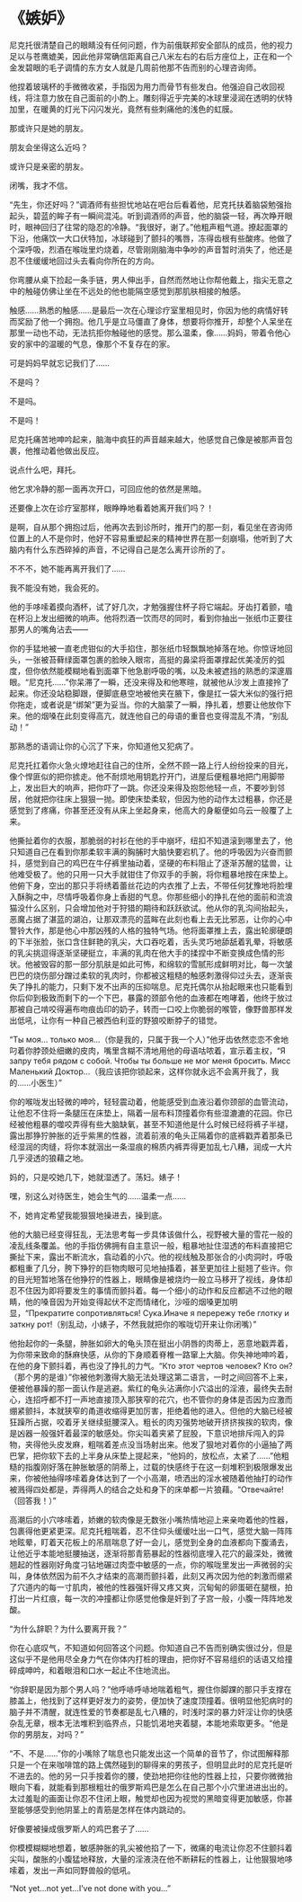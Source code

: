 # 《嫉妒》

尼克托很清楚自己的眼睛没有任何问题，作为前俄联邦安全部队的成员，他的视力足以与苍鹰媲美，因此他非常确信距离自己八米左右的右后方座位上，正在和一个金发碧眼的毛子调情的东方女人就是几周前他那不告而别的心理咨询师。

他捏着玻璃杯的手微微收紧，手指因为用力而骨节有些发白。他强迫自己收回视线，将注意力放在自己面前的小酌上。雕刻得近乎完美的冰球里浸润在透明的伏特加里，在暖黄的灯光下闪闪发光，竟然有些刺痛他的浅色的虹膜。

那或许只是她的朋友。

朋友会坐得这么近吗？

或许只是亲密的朋友。

闭嘴，我才不信。

“先生，你还好吗？”调酒师有些担忧地站在吧台后看着他，尼克托扶着脑袋勉强抬起头，碧蓝的眸子有一瞬间混沌。听到调酒师的声音，他的脑袋一轻，再次睁开眼时，眼神回归了往常的隐忍的冷静。“我很好，谢了。”他粗声粗气道。撩起面罩的下沿，他痛饮一大口伏特加，冰球碰到了颤抖的嘴唇，冻得齿根有些酸疼。他做了个深呼吸，烈酒在喉咙里灼烧着，尽管刚刚脑海中争吵的声音暂时消失了，他还是忍不住缓缓地回过头去看向你所在的方向。

你弯腰从桌下捡起一条手链，男人伸出手，自然而然地让你帮他戴上，指尖无意之中的触碰仿佛让坐在不远处的他也能隔空感觉到那肌肤相接的触感。

触感……熟悉的触感……是最后一次在心理诊疗室里相见时，你因为他的病情好转而奖励了他一个拥抱。他几乎是立马僵直了身体，想要将你推开，却整个人呆坐在那里一动也不动，无法抗拒你触碰他的感觉。那么温柔，像……妈妈，带着令他心安的家中的温暖的气息，像那个不复存在的家。

可是妈妈早就忘记我们了……

不是吗？

不是吗。

不是吗！

尼克托痛苦地呻吟起来，脑海中疯狂的声音越来越大，他感觉自己像是被那声音包裹，他推动着他做出反应。

说点什么吧，拜托。

他乞求冷静的那一面再次开口，可回应他的依然是黑暗。

还要像上次在诊疗室那样，眼睁睁地看着她离开我们吗？！

是啊，自从那个拥抱过后，他再次去到诊所时，推开门的那一刻，看见坐在咨询师位置上的人不是你时，他好不容易重塑起来的精神世界在那一刻崩塌，他听到了大脑内有什么东西碎掉的声音，不记得自己是怎么离开诊所的了。

不不不，她不能再离开我们了……

我不能没有她，我会死的。

他的手哆嗦着摸向酒杯，试了好几次，才勉强握住杯子将它端起。牙齿打着颤，嗑在杯沿上发出细微的响声。他将烈酒一饮而尽的同时，看到你抽出一张纸巾正要往那男人的嘴角沾去——

你的手猛地被一直老虎钳似的大手掐住，那张纸巾轻飘飘地掉落在地。你惊讶地回头，一张被苔藓绿面罩包裹的脸映入眼帘，高挺的鼻梁将面罩撑起优美凌厉的弧度，但你依然能模糊地看到面罩下他急剧呼吸的嘴，以及未被遮挡的熟悉的深邃眉眼。“尼克托……”你呆滞了一瞬，还没来得及和他寒暄，就被他从沙发上直接拎了起来。你还没站稳脚跟，便脚底悬空地被他夹在腋下，像是扛一袋大米似的强行把你拖走，或者说是“绑架”更为妥当。你的大脑蒙了一瞬，挣扎着，想要让他放你下来。他的烟嗓在此刻变得高亢，就连他自己的母语的重音也变得混乱不清，“别乱动！”

那熟悉的语调让你的心沉了下来，你知道他又犯病了。

尼克托扛着你火急火燎地赶往自己的住所，全然不顾一路上行人纷纷投来的目光，像个悍匪似的把你掳走。他不耐烦地用钥匙拧开门，进屋后便粗暴地把门用脚带上，发出巨大的响声，把你吓了一跳。你还没来得及抱怨他轻一点，不要吵到邻居，他就把你往床上狠狠一抛。即使床垫柔软，但因为他的动作太过粗暴，你还是感觉到了疼痛，你甚至还没有从床上坐起身来，他高大的身躯便如乌云一般覆了上来。

他撕扯着你的衣服，那脆弱的衬衫在他的手中崩坏，纽扣不知道滚到哪里去了，他只知道自己在看到你那柔软丰满的胸脯时大脑快要宕机了。他的呼吸因为兴奋而颤抖，感觉到自己的鸡巴在牛仔裤里抽动着，坚硬的布料阻止了逐渐苏醒的猛兽，让他难受极了。他的只用一只大手就钳住了你双手的手腕，将你粗暴地按在床垫上。他俯下身，空出的那只手将绣着蕾丝花边的内衣推了上去，不带任何犹豫地将脸埋入酥胸之中，尽情呼吸着你身上香甜的气息。你那些细小的挣扎在他的面前和流浪猫没什么区别，只会增加他对于狩猎的期待和跃跃欲试。他从你的乳沟间抬起头，恶魔占据了湛蓝的湖泊，让那双漂亮的蓝眸在此刻也看上去无比邪恶，让你的心中警铃大作，那是他心中那凶残的人格的独特气场。他将面罩推上去，露出轮廓硬朗的下半张脸，张口含住鲜艳的乳尖，大口吞吃着，舌头灵巧地舔舐着乳晕，将敏感的乳尖挑逗得逐渐坚硬挺立，丰满的乳肉在他大手的揉捏中不断变换成色情的形状。他被毁容的那一部分肌肤是如此可怖，和绵软的雪腻形成鲜明对比，每一次皱巴巴的烧伤部分蹭过柔软的乳肉时，你都被这粗糙的触感刺激得仰过头去，逐渐丧失了挣扎的能力，只剩下发不出声的压抑喘息。尼克托偶尔从抬起眼来也只能看到你后仰到极致而剩下的一个下巴，暴露的颈部令他的血液都在咆哮着，他终于放过那被自己啃咬得遍布吻痕齿印的奶子，转而一口咬上你脆弱的喉管，像野兽那样发出低吼，让你有一种自己被西伯利亚的野狼咬断脖子的错觉。

“Ты моя... только моя...（你是我的，只属于我一个人）”他牙齿依然恋恋不舍地叼着你脖颈处细嫩的皮肉，嘴里含糊不清地用他的母语咕哝着，宣示着主权，“Я запру тебя рядом с собой. Чтобы ты больше не мог меня бросить. Мисс Маленький Доктор...（我应该把你锁起来，这样你就永远不会离开我了，我的……小医生）”

你的喉咙发出轻微的呻吟，轻轻震动着，他能感受到血液沿着你颈部的血管流动，让他忍不住将一条腿压在床垫上，隔着一层布料顶撞着你有些湿漉漉的花园。你已经被他粗暴的噬咬弄得有些大脑缺氧，甚至不知道他是什么时候已经将裤子半褪，露出那狰狞肿胀的近乎紫黑的性器，流着前液的龟头正隔着你的底裤戳弄着那条已经湿润的肉缝，将你本就洇出一条湿痕的棉质内裤弄得更加乱七八糟，润成一大片几乎浸透的狼藉之地。

妈的，只是咬她几下，她就湿透了。荡妇。婊子！

嘿，别这么对待医生，她会生气的……温柔一点……

不，她肯定希望我能狠狠地操进去，操到底。

他的大脑已经变得狂乱，无法思考每一步具体该做什么，视野被大量的雪花一般的凌乱线条覆盖。他的手指仿佛拥有自主意识一般，粗暴地扯住湿透的布料直接把它撕扯下来，露出不断流水，翕动着的小穴。他的视线触及那张合的小肉洞时，呼吸都粗重了几分，胯下狰狞的巨物肉眼可见地抽搐着，甚至更加往上挺翘了些许。你的目光短暂地落在他狰狞的性器上，眼睛像是被烧灼一般立马移开了视线，身体却忍不住因为即将要发生的事情而颤抖着。每一个细小的动作和反应都逃不过他的眼睛，他的嗓音因为开始变得起伏不定而情绪化，沙哑的烟嗓更加明显，“Прекратите сопротивляться! Сука.Иначе я перережу тебе глотку и заткну рот!（别乱动，小婊子，不然我就把你的喉咙切开来让你闭嘴）”

他抬起你的一条腿，肿胀如卵大的龟头顶在挺出小阴唇的肉蒂上，恶意地戳弄着，为你带来致命的酥麻快感，从你的下身顺着脊椎一路窜上大脑。你失神地呻吟着，在他的身下颤抖着，再也没了挣扎的力气。“Кто этот чертов человек? Кто он?（那个男的是谁）”你被他刺激得大脑无法处理这第二语言，一时之间回答不上来，便被他暴躁的那一面认作是逃避。紫红的龟头沾满你小穴溢出的淫液，最终失去耐心，连招呼都不打一声地直接顶入那狭窄的花穴，也不管你的身体是否因为应激而绷紧颤抖，本就狭窄的甬道收缩得更加厉害，拒绝着他的进入。但他的大脑已经被狂躁所占据，咬着牙关继续挺腰深入。粗长的肉刃强势地破开挤挤挨挨的软肉，像是凶器一般强奸着最深的敏感处。你尖叫着夹紧了屁股，下意识地排斥闯入的异物，夹得他头皮发麻，粗喘着差点没当场射出来。他发了狠地对着你的小逼抽了两巴掌，把你软下去的上半身从床垫上提起来，“他妈的，放松点，太紧了……”他粗糙的指腹刚好落在肿胀敏感的阴蒂上，过载的快感终于在这一刻堆积到极限爆发出来，你被他抽得哆嗦着身体达到了一个小高潮，喷洒出的淫水被随着他抽打的动作被溅得四处都是，弄得两人的结合之处和身下的床单都一片狼藉。“Отвечайте!（回答我！）”

高潮后的小穴哆嗦着，娇嫩的软肉像是无数张小嘴热情地迎上来亲吻着他的性器，包裹得他更紧更深。尼克托粗喘着，忍不住仰头缓缓吐出一口气，感觉大脑一阵阵地眩晕，盯着天花板上的吊扇喘息了好一会儿，感觉到全身的血液都向下腹涌去，让他近乎本能地挺腰抽送，逐渐将那青筋暴起的性器彻底埋入花穴的最深处，微微翘起的性器刚好角度刁钻地碾过肉壶中敏感的一点，你的喉咙里发出一声微弱的尖叫，身体依然因为前不久才结束的高潮而颤抖着，此刻又再次因为他的刺激而绷紧了穴道内的每一寸肌肉，被他的性器强奸得又疼又爽，沉甸甸的卵蛋砸在腿根，拍打出一片红痕，每一次的冲撞都让你感觉他像是奸到了子宫一般，小腹一阵阵地发酸。

“为什么辞职？为什么要离开我？”

你在心底叹气，不知道如何回答这个问题。你知道自己不告而别确实很过分，但是这似乎不是他用尽全身力气在你体内打桩的理由，把你好不容易组织的话语又给撞碎成呻吟，和着眼泪和口水一起止不住地流出。

“你辞职是因为那个男人吗？”他呼哧呼哧地喘着粗气，握住你脚踝的那只手支撑在膝盖上，他找到了这样更好发力的姿势，便加快了速度顶撞着。很明显他犯病时的脑子并不清醒，就连性爱的节奏都是乱七八糟的，时浅时深的暴力奸淫让你的快感杂乱无章，根本无法堆积到临界点，只能饥渴地夹着腿，本能地索取更多。“他是你的男朋友，对吗？”

“不、不是……”你的小嘴除了喘息也只能发出这一个简单的音节了，你试图解释那只是一个在来咖啡馆的路上偶然碰到的聊得来的男孩子，但明显此时的尼克托是听不进去的。他的另一只手按着你的腰，使劲地把你往他的性器上拉，只要你微微抬眼向下看，就能看到那根粗壮的俄罗斯鸡巴是怎么在自己那个小穴里进进出出的。太过羞耻的画面让你忍不住闭上眼，触觉却也因为视觉的黑暗变得更加敏感，你甚至能够感受到他阴茎上的青筋是怎样在体内跳动的。

好像要被操成俄罗斯人的鸡巴套子了……

你模模糊糊地想着，敏感肿胀的乳尖被他掐了一下，微痛的电流让你忍不住颤抖着尖叫，酸胀的小腹猛地释放，大量的淫液浇在他不断耕耘的性器上，让他狠狠地哆嗦着，发出一声如同野兽般的低吼。

“Not yet...not yet...I’ve not done with you...”
